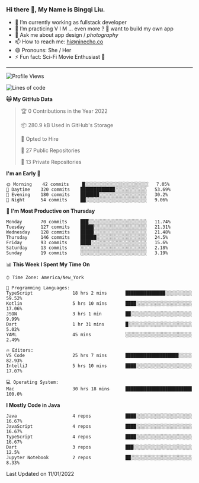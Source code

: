### Hi there 👋, My Name is Bingqi Liu.

- 🔭 I’m currently working as fullstack developer
- 🌱 I’m practicing V I M ... even more ? 🤨 want to build my own app
- 💬 Ask me about app design / *photography*
- 📫 How to reach me: hi@ninecho.co
- 😄 Pronouns: She / Her
- ⚡ Fun fact: Sci-Fi Movie Enthusiast 🚀

---

<!--START_SECTION:waka-->
![Profile Views](http://img.shields.io/badge/Profile%20Views-29-blue)

![Lines of code](https://img.shields.io/badge/From%20Hello%20World%20I%27ve%20Written-821%20Thousand%20lines%20of%20code-blue)

**🐱 My GitHub Data** 

> 🏆 0 Contributions in the Year 2022
 > 
> 📦 280.9 kB Used in GitHub's Storage 
 > 
> 💼 Opted to Hire
 > 
> 📜 27 Public Repositories 
 > 
> 🔑 13 Private Repositories  
 > 
**I'm an Early 🐤** 

```text
🌞 Morning    42 commits     █░░░░░░░░░░░░░░░░░░░░░░░░   7.05% 
🌆 Daytime    320 commits    █████████████░░░░░░░░░░░░   53.69% 
🌃 Evening    180 commits    ███████░░░░░░░░░░░░░░░░░░   30.2% 
🌙 Night      54 commits     ██░░░░░░░░░░░░░░░░░░░░░░░   9.06%

```
📅 **I'm Most Productive on Thursday** 

```text
Monday       70 commits     ███░░░░░░░░░░░░░░░░░░░░░░   11.74% 
Tuesday      127 commits    █████░░░░░░░░░░░░░░░░░░░░   21.31% 
Wednesday    128 commits    █████░░░░░░░░░░░░░░░░░░░░   21.48% 
Thursday     146 commits    ██████░░░░░░░░░░░░░░░░░░░   24.5% 
Friday       93 commits     ████░░░░░░░░░░░░░░░░░░░░░   15.6% 
Saturday     13 commits     ░░░░░░░░░░░░░░░░░░░░░░░░░   2.18% 
Sunday       19 commits     ░░░░░░░░░░░░░░░░░░░░░░░░░   3.19%

```


📊 **This Week I Spent My Time On** 

```text
⌚︎ Time Zone: America/New_York

💬 Programming Languages: 
TypeScript               18 hrs 2 mins       ███████████████░░░░░░░░░░   59.52% 
Kotlin                   5 hrs 10 mins       ████░░░░░░░░░░░░░░░░░░░░░   17.06% 
JSON                     3 hrs 1 min         ██░░░░░░░░░░░░░░░░░░░░░░░   9.99% 
Dart                     1 hr 31 mins        █░░░░░░░░░░░░░░░░░░░░░░░░   5.02% 
YAML                     45 mins             ░░░░░░░░░░░░░░░░░░░░░░░░░   2.49%

🔥 Editors: 
VS Code                  25 hrs 7 mins       ████████████████████░░░░░   82.93% 
IntelliJ                 5 hrs 10 mins       ████░░░░░░░░░░░░░░░░░░░░░   17.07%

💻 Operating System: 
Mac                      30 hrs 18 mins      █████████████████████████   100.0%

```

**I Mostly Code in Java** 

```text
Java                     4 repos             ████░░░░░░░░░░░░░░░░░░░░░   16.67% 
JavaScript               4 repos             ████░░░░░░░░░░░░░░░░░░░░░   16.67% 
TypeScript               4 repos             ████░░░░░░░░░░░░░░░░░░░░░   16.67% 
Dart                     3 repos             ███░░░░░░░░░░░░░░░░░░░░░░   12.5% 
Jupyter Notebook         2 repos             ██░░░░░░░░░░░░░░░░░░░░░░░   8.33%

```



 Last Updated on 11/01/2022
<!--END_SECTION:waka-->
